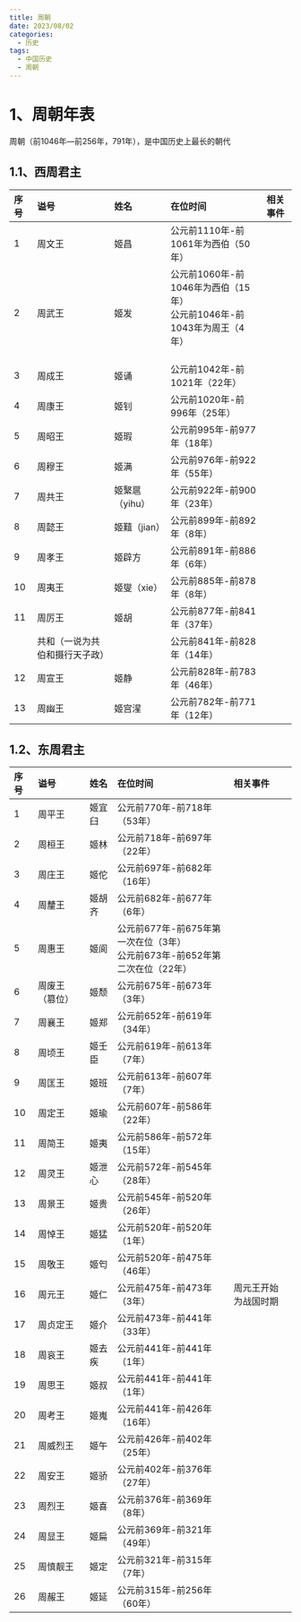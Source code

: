 ```yaml
---
title: 周朝
date: 2023/08/02
categories:
  - 历史
tags:
  - 中国历史
  - 周朝
---
```


# 1、周朝年表

周朝（前1046年—前256年，791年），是中国历史上最长的朝代 
## 1.1、西周君主

|  序号  |  谥号                                                                                                   |  姓名                                                                                                 |  在位时间                                                                                |  相关事件  |
|:-----|:------------------------------------------------------------------------------------------------------|:----------------------------------------------------------------------------------------------------|:-------------------------------------------------------------------------------------|:-------|
|   1  |  周文王                                                                                                  |  姬昌                                                                                                 |   公元前1110年-前1061年为西伯（50年）                                                            |        |
|   2  |   周武王                                                                                                 |  姬发                                                                                                 |  <div>公元前1060年-前1046年为西伯（15年）</div><div>公元前1046年-前1043年为周王（4年）</div><div><br></div>  |        |
|   3  |  周成王                                                                                                  |  姬诵                                                                                                 |   公元前1042年-前1021年（22年）                                                               |        |
|   4  |  周康王                                                                                                  |  姬钊                                                                                                 |   公元前1020年-前996年（25年）                                                                |        |
|   5  |  周昭王                                                                                                  |  姬瑕                                                                                                 |   公元前995年-前977年（18年）                                                                 |        |
|   6  |  周穆王                                                                                                  |  姬满                                                                                                 |   公元前976年-前922年（55年）                                                                 |        |
|   7  |  周共王                                                                                                  |  姬繄扈（yihu）                                                                                          |  公元前922年-前900年（23年）                                                                  |        |
|   8  |  周懿王                                                                                                  |  姬囏（jian）                                                                                           |  公元前899年-前892年（8年）                                                                   |        |
|   9  |  周孝王                                                                                                  |  姬辟方                                                                                                |   公元前891年-前886年（6年）                                                                  |        |
|  10  |  周夷王                                                                                                  |  姬燮（xie）                                                                                            |   公元前885年-前878年（8年）                                                                  |        |
|  11  |  周厉王                                                                                                  |  姬胡                                                                                                 |   公元前877年-前841年（37年）                                                                 |        |
|      |  共和（一说为共伯和摄行天子政）                                                                                      |                                                                                                     |   公元前841年-前828年（14年）                                                                 |        |
|  12  |  周宣王                                                                                                  |  姬静                                                                                                 |   公元前828年-前783年（46年）                                                                 |        |
|  13  |  周幽王                                                                                                  |  姬宫湦                                                                                                |   公元前782年-前771年（12年）                                                                 |        |  


## 1.2、东周君主

|    序号     |    谥号       |    姓名                                                                                                   |    在位时间                                                                                                                                                                                    |    相关事件        |
|:----------|:------------|:--------------------------------------------------------------------------------------------------------|:-------------------------------------------------------------------------------------------------------------------------------------------------------------------------------------------|:---------------|
|   1       |   周平王       |   姬宜臼                                                                                                   |   <div>公元前770年-前718年（53年）</div>                                                                                                                                                            |                |
|   2       |   周桓王       |   姬林                                                                                                    |   公元前718年-前697年（22年）                                                                                                                                                                       |                |
|   3       |   周庄王       |   姬佗                                                                                                    |     公元前697年-前682年（16年）                                                                                                                                                                     |                |
|   4       |   周釐王       |   姬胡齐                                                                                                   |     公元前682年-前677年（6年）                                                                                                                                                                      |                |
|   5       |   周惠王       |   姬阆                                                                                                    |   <div>公元前677年-前675年第一次在位（3年）</div><div>公元前673年-前652年第二次在位（22年）</div>                                                                                                                      |                |
|   6       |   周废王（篡位）   |   姬颓                                                                                                    |     公元前675年-前673年（3年）                                                                                                                                                                      |                |
|   7       |   周襄王       |   姬郑                                                                                                    |     公元前652年-前619年（34年）                                                                                                                                                                     |                |
|   8       |   周顷王       |   姬壬臣                                                                                                   |     公元前619年-前613年（7年）                                                                                                                                                                      |                |
|   9       |   周匡王       |   姬班                                                                                                    |     公元前613年-前607年（7年）                                                                                                                                                                      |                |
|      10   |   周定王       |   姬瑜                                                                                                    |     公元前607年-前586年（22年）                                                                                                                                                                     |                |
|      11   |   周简王       |     姬夷                                                                                                  |     公元前586年-前572年（15年）                                                                                                                                                                     |                |
|      12   |   周灵王       |   姬泄心                                                                                                   |     公元前572年-前545年（28年）                                                                                                                                                                     |                |
|      13   |   周景王       |   姬贵                                                                                                    |     公元前545年-前520年（26年）                                                                                                                                                                     |                |
|      14   |   周悼王       |   姬猛                                                                                                    |     公元前520年-前520年（1年）                                                                                                                                                                      |                |
|      15   |   周敬王       |   姬匄                                                                                                    |     公元前520年-前475年（46年）                                                                                                                                                                     |                |
|      16   |   周元王       |   姬仁                                                                                                    |     公元前475年-前473年（3年）                                                                                                                                                                      |   周元王开始为战国时期   |
|      17   |   周贞定王      |   姬介                                                                                                    |     公元前473年-前441年（33年）                                                                                                                                                                     |                |
|      18   |   周哀王       |   姬去疾                                                                                                   |     公元前441年-前441年（1年）                                                                                                                                                                      |                |
|      19   |   周思王       |   姬叔                                                                                                    |     公元前441年-前441年（1年）                                                                                                                                                                      |                |
|      20   |   周考王       |   姬嵬                                                                                                    |     公元前441年-前426年（16年）                                                                                                                                                                     |                |
|      21   |   周威烈王      |   姬午                                                                                                    |     公元前426年-前402年（25年<span style="background-color: var(--background-primary); color: var(--text-normal); font-family: var(--font-interface); font-size: var(--font-ui-medium);">）</span>  |                |
|      22   |   周安王       |   姬骄                                                                                                    |     公元前402年-前376年（27年）                                                                                                                                                                     |                |
|      23   |   周烈王       |   姬喜                                                                                                    |     公元前376年-前369年（8年）                                                                                                                                                                      |                |
|      24   |   周显王       |   姬扁                                                                                                    |     公元前369年-前321年（49年）                                                                                                                                                                     |                |
|      25   |   周慎靓王      |   姬定                                                                                                    |     公元前321年-前315年（7年）                                                                                                                                                                      |                |
|      26   |   周赧王       |   姬延                                                                                                    |     公元前315年-前256年（60年）                                                                                                                                                                     |                |  


